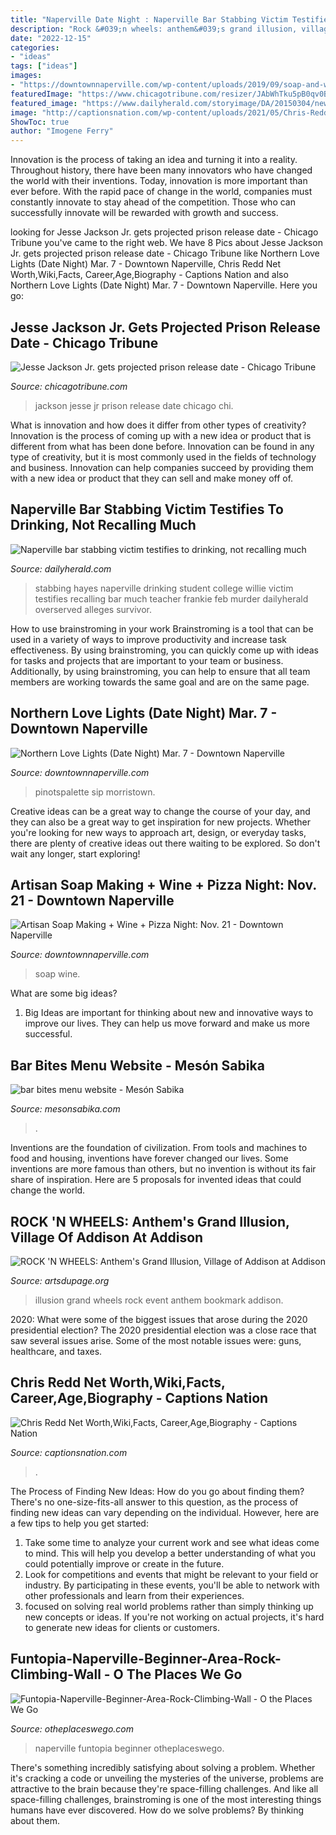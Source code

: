 ```yaml
---
title: "Naperville Date Night : Naperville Bar Stabbing Victim Testifies To Drinking, Not Recalling Much"
description: "Rock &#039;n wheels: anthem&#039;s grand illusion, village of addison at addison"
date: "2022-12-15"
categories:
- "ideas"
tags: ["ideas"]
images:
- "https://downtownnaperville.com/wp-content/uploads/2019/09/soap-and-wine.jpg"
featuredImage: "https://www.chicagotribune.com/resizer/JAbWhTku5pB0qv0B4XaE8bxuM8Y=/1200x0/top/www.trbimg.com/img-5273dba0/turbine/chi-jesse-jackson-jr-prison-release-date-20131101"
featured_image: "https://www.dailyherald.com/storyimage/DA/20150304/news/150309437/AR/0/AR-150309437.jpg&amp;updated=201503050733&amp;MaxW=900&amp;maxH=900&amp;noborder&amp;Q=80"
image: "http://captionsnation.com/wp-content/uploads/2021/05/Chris-Redd-Net-worth-Salary-1024x1024.jpg"
ShowToc: true
author: "Imogene Ferry"
---
```



Innovation is the process of taking an idea and turning it into a reality. Throughout history, there have been many innovators who have changed the world with their inventions. Today, innovation is more important than ever before. With the rapid pace of change in the world, companies must constantly innovate to stay ahead of the competition. Those who can successfully innovate will be rewarded with growth and success.

	

		
looking for Jesse Jackson Jr. gets projected prison release date - Chicago Tribune you've came to the right web. We have 8 Pics about Jesse Jackson Jr. gets projected prison release date - Chicago Tribune like Northern Love Lights (Date Night) Mar. 7 - Downtown Naperville, Chris Redd Net Worth,Wiki,Facts, Career,Age,Biography - Captions Nation and also Northern Love Lights (Date Night) Mar. 7 - Downtown Naperville. Here you go:
		
    
## Jesse Jackson Jr. Gets Projected Prison Release Date - Chicago Tribune

<img loading=lazy src="https://www.chicagotribune.com/resizer/JAbWhTku5pB0qv0B4XaE8bxuM8Y=/1200x0/top/www.trbimg.com/img-5273dba0/turbine/chi-jesse-jackson-jr-prison-release-date-20131101" onerror="this.onerror=null;this.src='https://tse2.mm.bing.net/th?id=OIP.A6Wi2QC08Zq7k2TtPU7inAHaFJ&amp;pid=15.1';" alt="Jesse Jackson Jr. gets projected prison release date - Chicago Tribune">

_Source: chicagotribune.com_

>jackson jesse jr prison release date chicago chi. 

	

What is innovation and how does it differ from other types of creativity?
Innovation is the process of coming up with a new idea or product that is different from what has been done before. Innovation can be found in any type of creativity, but it is most commonly used in the fields of technology and business. Innovation can help companies succeed by providing them with a new idea or product that they can sell and make money off of.

    
## Naperville Bar Stabbing Victim Testifies To Drinking, Not Recalling Much

<img loading=lazy src="https://www.dailyherald.com/storyimage/DA/20150304/news/150309437/AR/0/AR-150309437.jpg&amp;updated=201503050733&amp;MaxW=900&amp;maxH=900&amp;noborder&amp;Q=80" onerror="this.onerror=null;this.src='https://tse3.mm.bing.net/th?id=OIP.MWAGuhearj07BnzquSfQ9QHaH0&amp;pid=15.1';" alt="Naperville bar stabbing victim testifies to drinking, not recalling much">

_Source: dailyherald.com_

>stabbing hayes naperville drinking student college willie victim testifies recalling bar much teacher frankie feb murder dailyherald overserved alleges survivor. 

	

How to use brainstroming in your work
Brainstroming is a tool that can be used in a variety of ways to improve productivity and increase task effectiveness. By using brainstroming, you can quickly come up with ideas for tasks and projects that are important to your team or business. Additionally, by using brainstroming, you can help to ensure that all team members are working towards the same goal and are on the same page.

    
## Northern Love Lights (Date Night) Mar. 7 - Downtown Naperville

<img loading=lazy src="https://downtownnaperville.com/wp-content/uploads/2020/02/northern-love-lights-tv.jpg" onerror="this.onerror=null;this.src='https://tse3.mm.bing.net/th?id=OIP.N_mDLXBC1FmARf5sojo1egHaEp&amp;pid=15.1';" alt="Northern Love Lights (Date Night) Mar. 7 - Downtown Naperville">

_Source: downtownnaperville.com_

>pinotspalette sip morristown. 

	

Creative ideas can be a great way to change the course of your day, and they can also be a great way to get inspiration for new projects. Whether you're looking for new ways to approach art, design, or everyday tasks, there are plenty of creative ideas out there waiting to be explored. So don't wait any longer, start exploring!

    
## Artisan Soap Making + Wine + Pizza Night: Nov. 21 - Downtown Naperville

<img loading=lazy src="https://downtownnaperville.com/wp-content/uploads/2019/09/soap-and-wine.jpg" onerror="this.onerror=null;this.src='https://tse1.mm.bing.net/th?id=OIP.8l48WDcIpHsXb2Ijvby8QwHaHa&amp;pid=15.1';" alt="Artisan Soap Making + Wine + Pizza Night: Nov. 21 - Downtown Naperville">

_Source: downtownnaperville.com_

>soap wine. 

	

What are some big ideas?
1. Big Ideas are important for thinking about new and innovative ways to improve our lives. They can help us move forward and make us more successful.

    
## Bar Bites Menu Website - Mesón Sabika

<img loading=lazy src="https://www.mesonsabika.com/wp-content/uploads/2017/07/bar-bites-menu-website-2.jpg" onerror="this.onerror=null;this.src='https://tse1.mm.bing.net/th?id=OIP.VCg_Zn2PILXphJrBAjt2xgHaRv&amp;pid=15.1';" alt="bar bites menu website - Mesón Sabika">

_Source: mesonsabika.com_

>. 

	

Inventions are the foundation of civilization. From tools and machines to food and housing, inventions have forever changed our lives. Some inventions are more famous than others, but no invention is without its fair share of inspiration. Here are 5 proposals for invented ideas that could change the world.

    
## ROCK &#039;N WHEELS: Anthem&#039;s Grand Illusion, Village Of Addison At Addison

<img loading=lazy src="https://www.artsdupage.org/wp-content/uploads/sites/www.artsdupage.org/images/2019/05/event-featured-Mat-1557931521.jpeg" onerror="this.onerror=null;this.src='https://tse2.mm.bing.net/th?id=OIP.zWwuAcjZVsAzI1fIycar5gAAAA&amp;pid=15.1';" alt="ROCK &#039;N WHEELS: Anthem&#039;s Grand Illusion, Village of Addison at Addison">

_Source: artsdupage.org_

>illusion grand wheels rock event anthem bookmark addison. 

	

2020: What were some of the biggest issues that arose during the 2020 presidential election?
The 2020 presidential election was a close race that saw several issues arise. Some of the most notable issues were: guns, healthcare, and taxes.

    
## Chris Redd Net Worth,Wiki,Facts, Career,Age,Biography - Captions Nation

<img loading=lazy src="http://captionsnation.com/wp-content/uploads/2021/05/Chris-Redd-Net-worth-Salary-1024x1024.jpg" onerror="this.onerror=null;this.src='https://tse1.mm.bing.net/th?id=OIP.1TNM76i5VBZZaV_tUrRMpAHaHa&amp;pid=15.1';" alt="Chris Redd Net Worth,Wiki,Facts, Career,Age,Biography - Captions Nation">

_Source: captionsnation.com_

>. 

	

The Process of Finding New Ideas: How do you go about finding them?
There's no one-size-fits-all answer to this question, as the process of finding new ideas can vary depending on the individual. However, here are a few tips to help you get started: 
1. Take some time to analyze your current work and see what ideas come to mind. This will help you develop a better understanding of what you could potentially improve or create in the future. 
2. Look for competitions and events that might be relevant to your field or industry. By participating in these events, you'll be able to network with other professionals and learn from their experiences. 
3. focused on solving real world problems rather than simply thinking up new concepts or ideas. If you're not working on actual projects, it's hard to generate new ideas for clients or customers. 

    
## Funtopia-Naperville-Beginner-Area-Rock-Climbing-Wall - O The Places We Go

<img loading=lazy src="https://i1.wp.com/www.otheplaceswego.com/wp-content/uploads/2018/05/Funtopia-Naperville-Beginner-Area-Rock-Climbing-Wall.jpg?ssl=1" onerror="this.onerror=null;this.src='https://tse3.mm.bing.net/th?id=OIP.5l6MZ01fzsaJXWfYqgwxogHaE-&amp;pid=15.1';" alt="Funtopia-Naperville-Beginner-Area-Rock-Climbing-Wall - O the Places We Go">

_Source: otheplaceswego.com_

>naperville funtopia beginner otheplaceswego. 

	

There's something incredibly satisfying about solving a problem. Whether it's cracking a code or unveiling the mysteries of the universe, problems are attractive to the brain because they're space-filling challenges. And like all space-filling challenges, brainstroming is one of the most interesting things humans have ever discovered. How do we solve problems? By thinking about them.

